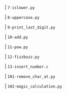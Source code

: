 | `7-islower.py`            

| `8-uppercase.py`       

| `9-print_last_digit.py`   

| `10-add.py`               

| `11-pow.py`                

| `12-fizzbuzz.py`           

| `13-insert_number.c`     

| `101-remove_char_at.py`    
                  
| `102-magic_calculation.py` 
